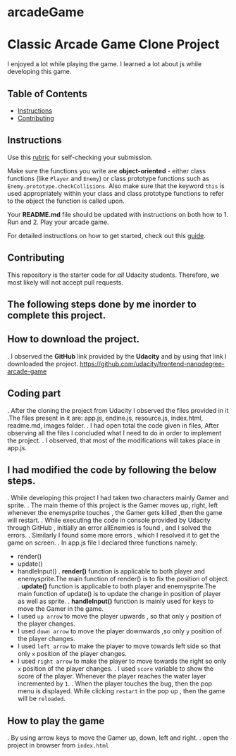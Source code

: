 # arcadeGame
# Classic Arcade Game Clone Project
I enjoyed a lot while playing the game. I learned a lot about js while developing this game.

## Table of Contents

- [Instructions](#instructions)
- [Contributing](#contributing)

## Instructions

Use this [rubric](https://review.udacity.com/#!/rubrics/15/view) for self-checking your submission.

Make sure the functions you write are **object-oriented** - either class functions (like `Player` and `Enemy`) or class prototype functions such as `Enemy.prototype.checkCollisions`. Also make sure that the keyword `this` is used appropriately within your class and class prototype functions to refer to the object the function is called upon.

Your **README.md** file should be updated with instructions on both how to 1. Run and 2. Play your arcade game.

For detailed instructions on how to get started, check out this [guide](https://docs.google.com/document/d/1v01aScPjSWCCWQLIpFqvg3-vXLH2e8_SZQKC8jNO0Dc/pub?embedded=true).

## Contributing

This repository is the starter code for _all_ Udacity students. Therefore, we most likely will not accept pull requests.
## The following steps done by me inorder to complete this project.
## How to download the project.
. I observed the **GitHub** link provided by the **Udacity** and by using that link I downloaded the project.
https://github.com/udacity/frontend-nanodegree-arcade-game
## Coding part
. After the cloning the project from Udacity I observed the files provided in it .The files present in it are:
      app.js, endine.js, resource.js, index.html, readme.md, images folder.
. I had open total the code given in files, After observing all the files I concluded what I need to do in order to implement the project.
. I observed, that most of the modifications will takes place in app.js.
## I had modified the code by following the below steps.
. While developing this project I had taken two characters mainly Gamer and sprite.
. The main theme of this project is the Gamer moves up, right, left whenever the enemysprite
 touches , the Gamer gets killed ,then the game will restart.
. While executing the code in console provided by Udacity through GitHub , initially an error  allEnemies is found , and I solved the errors.
. Similarly I found some more errors , which I resolved it to get the game on screen.
. In app.js file I declared three functions namely:
  + render()
  + update()
  + handleInput()
. **render()** function is applicable to both player and enemysprite.The main function of render() is to fix the position of object.
. **update()** function is applicable to both player and enemysprite.The main function of update() is to update the change in position of player as well as sprite.
. **handleInput()** function is mainly used for keys to move the Gamer in the game.
 + I used `up arrow` to move the player upwards , so that only `y` position of the player changes.
 + I used `down arrow` to move the player downwards ,so only `y` position of the player changes.
 + I used `left arrow` to make the player to move towards left side so that only `x` position of the player changes.
 + I used `right arrow` to make the player to move towards the right so only `x` position of the player changes.
. I used `score` variable to show the score of the player. Whenever the player reaches the water layer incremented by `1`.
. When the player touches the bug, then the pop menu is displayed. While clicking `restart` in the pop up , then the game will be `reloaded`.
## How to play the game
. By using arrow keys to move the Gamer up, down, left and right.
. open the project in browser from `index.html`  
